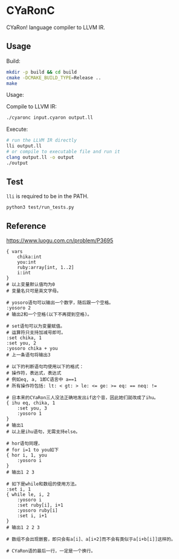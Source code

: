 # CYaRonC

CYaRon! language compiler to LLVM IR.

## Usage

Build:
```bash
mkdir -p build && cd build
cmake -DCMAKE_BUILD_TYPE=Release ..
make
```

Usage:

Compile to LLVM IR:
```bash
./cyaronc input.cyaron output.ll
```

Execute:
```bash
# run the LLVM IR directly
lli output.ll
# or compile to executable file and run it
clang output.ll -o output
./output
```

## Test
`lli` is required to be in the PATH.
```
python3 test/run_tests.py
```

## Reference

<https://www.luogu.com.cn/problem/P3695>

```
{ vars
    chika:int
    you:int
    ruby:array[int, 1..2]
    i:int
}
# 以上变量默认值均为0
# 变量名只可是英文字母。

# yosoro语句可以输出一个数字，随后跟一个空格。
:yosoro 2
# 输出2和一个空格(以下不再提到空格)。

# set语句可以为变量赋值。
# 运算符只支持加减号即可。
:set chika, 1
:set you, 2
:yosoro chika + you
# 上一条语句将输出3

# 以下的判断语句均使用以下的格式：
# 操作符，表达式，表达式
# 例如eq, a, 1即C语言中 a==1
# 所有操作符包括: lt: < gt: > le: <= ge: >= eq: == neq: !=

# 日本来的CYaRon三人没法正确地发出if这个音，因此她们就改成了ihu。
{ ihu eq, chika, 1
    :set you, 3
    :yosoro 1
}
# 输出1
# 以上是ihu语句，无需支持else。

# hor语句同理，
# for i=1 to you如下
{ hor i, 1, you
    :yosoro i
}
# 输出1 2 3

# 如下是while和数组的使用方法。
:set i, 1
{ while le, i, 2
    :yosoro i
    :set ruby[i], i+1
    :yosoro ruby[i]
    :set i, i+1
}
# 输出1 2 2 3

# 数组不会出现嵌套，即只会有a[i]、a[i+2]而不会有类似于a[i+b[i]]这样的。

# CYaRon语的最后一行，一定是一个换行。
```